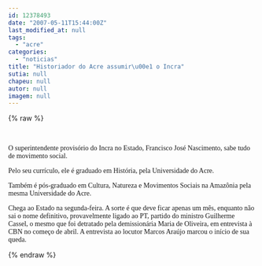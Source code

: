 ```yaml
---
id: 12378493
date: "2007-05-11T15:44:00Z"
last_modified_at: null
tags:
  - "acre"
categories:
  - "noticias"
title: "Historiador do Acre assumir\u00e1 o Incra"
sutia: null
chapeu: null
autor: null
imagem: null
---
```

{% raw %}
<p><p><br /></p>
<p><font face=\"Verdana\">O superintendente provis&oacute;rio do Incra no Estado, Francisco Jos&eacute; Nascimento, sabe tudo de movimento social.</font></p></p>
<p><p><font face=\"Verdana\">Pelo seu curr&iacute;culo, ele &eacute; graduado em Hist&oacute;ria, pela Universidade do Acre.</font></p></p>
<p><p><font face=\"Verdana\">Tamb&eacute;m &eacute; p&oacute;s-graduado em Cultura, Natureza e Movimentos Sociais na Amaz&ocirc;nia pela mesma Universidade do Acre.</font></p></p>
<p><p><font face=\"Verdana\">Chega ao Estado na segunda-feira. A sorte &eacute; que deve ficar apenas um m&ecirc;s, enquanto n&atilde;o sai o nome definitivo, provavelmente ligado ao PT, partido do ministro Guilherme Cassel, o mesmo que foi detratado pela demission&aacute;ria Maria de Oliveira, em entrevista &agrave; CBN no come&ccedil;o de abril. A entrevista ao locutor Marcos Ara&uacute;jo marcou o in&iacute;cio de sua queda.</font></p> </p>
{% endraw %}